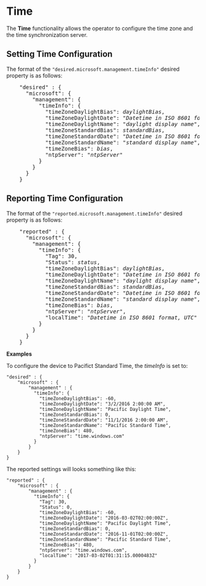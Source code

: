 # Time

The **Time** functionality allows the operator to configure the time zone and the time synchronization server.

## Setting Time Configuration
The format of the `"desired.microsoft.management.timeInfo"` desired property is as follows:

<pre>
    "desired" : {
      "microsoft": {
        "management": {
          "timeInfo": {
            "timeZoneDaylightBias": <i>daylightBias</i>,
            "timeZoneDaylightDate": "<i>Datetime in ISO 8601 format, UTC</i>",
            "timeZoneDaylightName": "<i>daylight display name</i>",
            "timeZoneStandardBias": <i>standardBias</i>,
            "timeZoneStandardDate": "<i>Datetime in ISO 8601 format, UTC</i>",
            "timeZoneStandardName": "<i>standard display name</i>",
            "timeZoneBias": <i>bias</i>,
            "ntpServer": "<i>ntpServer</i>"
          }
        }
      }
    }
</pre>

## Reporting Time Configuration
The format of the `"reported.microsoft.management.timeInfo"` desired property is as follows:

<pre>
    "reported" : {
      "microsoft": {
        "management": {
          "timeInfo": {
            "Tag": 30,
            "Status": <i>status</i>,
            "timeZoneDaylightBias": <i>daylightBias</i>,
            "timeZoneDaylightDate": "<i>Datetime in ISO 8601 format, UTC</i>",
            "timeZoneDaylightName": "<i>daylight display name</i>",
            "timeZoneStandardBias": <i>standardBias</i>,
            "timeZoneStandardDate": "<i>Datetime in ISO 8601 format, UTC</i>",
            "timeZoneStandardName": "<i>standard display name</i>",
            "timeZoneBias": <i>bias</i>,
            "ntpServer": "<i>ntpServer</i>",
            "localTime": "<i>Datetime in ISO 8601 format, UTC</i>"
          }
        }
      }
    }
</pre>

**Examples**

To configure the device to Pacifict Standard Time, the <i>timeInfo</i> is set to:

```
"desired" : {
    "microsoft" : {
        "management" : {
          "timeInfo": {
            "timeZoneDaylightBias": -60,
            "timeZoneDaylightDate": "3/2/2016 2:00:00 AM",
            "timeZoneDaylightName": "Pacific Daylight Time",
            "timeZoneStandardBias": 0,
            "timeZoneStandardDate": "11/1/2016 2:00:00 AM",
            "timeZoneStandardName": "Pacific Standard Time",
            "timeZoneBias": 480,
            "ntpServer": "time.windows.com"
          }
        }
    }
}
```

The reported settings will looks something like this:
```
"reported" : {
    "microsoft" : {
        "management" : {
          "timeInfo": {
            "Tag": 30,
            "Status": 0,
            "timeZoneDaylightBias": -60,
            "timeZoneDaylightDate": "2016-03-02T02:00:00Z",
            "timeZoneDaylightName": "Pacific Daylight Time",
            "timeZoneStandardBias": 0,
            "timeZoneStandardDate": "2016-11-01T02:00:00Z",
            "timeZoneStandardName": "Pacific Standard Time",
            "timeZoneBias": 480,
            "ntpServer": "time.windows.com",
            "localTime": "2017-03-02T01:31:15.0000483Z"
          }
        }
    }
}
```
